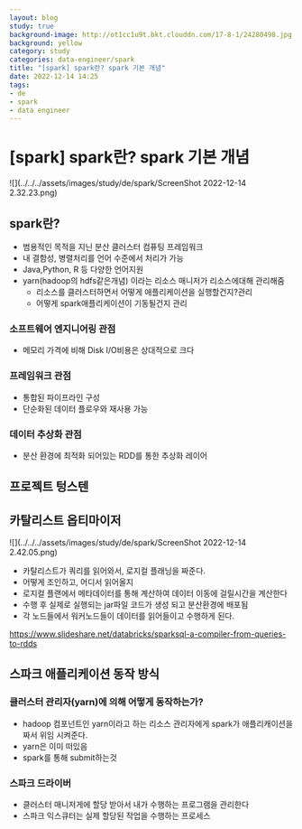 ```yaml
---
layout: blog
study: true
background-image: http://ot1cc1u9t.bkt.clouddn.com/17-8-1/24280498.jpg
background: yellow
category: study
categories: data-engineer/spark
title: "[spark] spark란? spark 기본 개념"
date: 2022-12-14 14:25
tags:
- de
- spark
- data engineer
---
```


# [spark] spark란? spark 기본 개념

![](../../../assets/images/study/de/spark/ScreenShot 2022-12-14 2.32.23.png)

## spark란?
- 범용적인 목적을 지닌 분산 클러스터 컴퓨팅 프레임워크
- 내 결함성, 병렬처리를 언어 수준에서 처리가 가능
- Java,Python, R 등 다양한 언어지원
- yarn(hadoop의 hdfs같은개념) 이라는 리소스 매니저가 리소스에대해 관리해줌
    - 리소스를 클러스터하면서 어떻게 애플리케이션을 실행할건지?관리
    - 어떻게 spark애플리케이션이 기동될건지 관리

### 소프트웨어 엔지니어링 관점
- 메모리 가격에 비해 Disk I/O비용은 상대적으로 크다

### 프레임워크 관점
- 통합된 파이프라인 구성
- 단순화된 데이터 플로우와 재사용 가능

### 데이터 추상화 관점
- 분산 환경에 최적화 되어있는 RDD를 통한 추상화 레이어
 
## 프로젝트 텅스텐

## 카탈리스트 옵티마이저
![](../../../assets/images/study/de/spark/ScreenShot 2022-12-14 2.42.05.png)
- 카탈리스트가 쿼리를 읽어와서, 로지컬 플래닝을 짜준다.
- 어떻게 조인하고, 어디서 읽어올지
- 로지컬 플랜에서 메타데이터를 통해 계산하여 데이터 이동에 걸릴시간을 계산한다
- 수행 후 실제로 실행되는 jar파일 코드가 생성 되고 분산환경에 배포됨
- 각 노드들에서 워커노드들이 데이터를 읽어들이고 수행하게 된다.
  
https://www.slideshare.net/databricks/sparksql-a-compiler-from-queries-to-rdds

## 스파크 애플리케이션 동작 방식

### 클러스터 관리자(yarn)에 의해 어떻게 동작하는가?
- hadoop 컴포넌트인 yarn이라고 하는 리소스 관리자에게 spark가 애플리캐이션을 짜서 위임 시켜준다.
- yarn은 이미 떠있음
- spark를 통해 submit하는것

### 스파크 드라이버
- 클러스터 매니저게에 할당 받아서 내가 수행하는 프로그램을 관리한다
- 스파크 익스큐터는 실제 할당된 작업을 수행하는 프로세스
